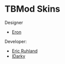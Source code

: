 # TBMod Skins

Designer
- [Eron](https://github.com/E-for-Eron)

Developer:
- [Eric Ruhland](https://github.com/Er1807)
- [IDarky](https://github.com/IDarky)
